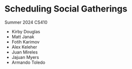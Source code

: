 # Scheduling Social Gatherings
Summer 2024 CS410
- Kirby Douglas
- Matt Janak
- Fotih Karimov
- Alex Keleher
- Juan Mireles
- Jajuan Myers
- Armando Toledo
